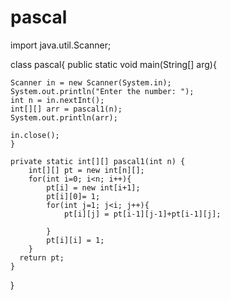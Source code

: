 # pascal
import java.util.Scanner;

class pascal{
    public static void main(String[] arg){
        
    Scanner in = new Scanner(System.in);
    System.out.println("Enter the number: ");
    int n = in.nextInt();
    int[][] arr = pascal1(n);
    System.out.println(arr);
    
    in.close();
    }

    private static int[][] pascal1(int n) {
        int[][] pt = new int[n][];
        for(int i=0; i<n; i++){
            pt[i] = new int[i+1];
            pt[i][0]= 1;
            for(int j=1; j<i; j++){
                pt[i][j] = pt[i-1][j-1]+pt[i-1][j];
                
            }
            pt[i][i] = 1;            
        }
      return pt;
    }
}
